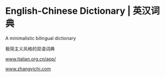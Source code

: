 # English-Chinese Dictionary | 英汉词典

A minimalistic bilingual dictionary

极简主义风格的双语词典

www.italian.org.cn/app/

www.zhangyichi.com
